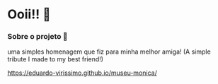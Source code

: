 # Ooii!! 👻

### Sobre o projeto 🌟

uma simples homenagem que fiz para minha melhor amiga!
(A simple tribute I made to my best friend!)

https://eduardo-virissimo.github.io/museu-monica/
